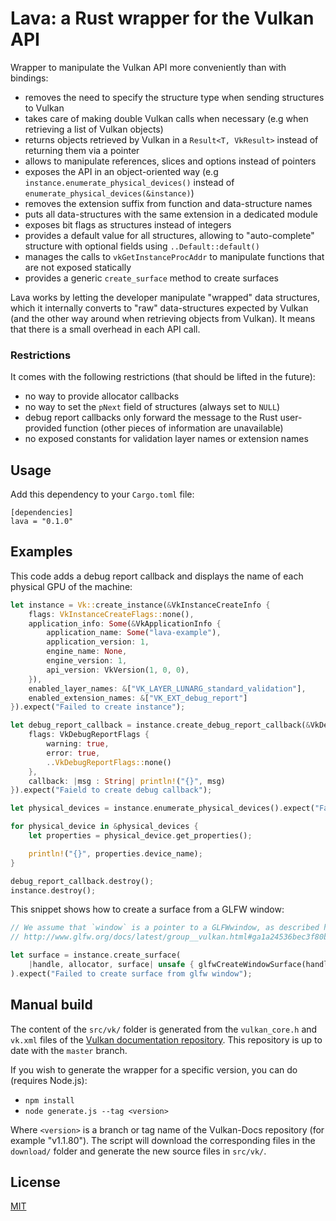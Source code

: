 # Lava: a Rust wrapper for the Vulkan API

Wrapper to manipulate the Vulkan API more conveniently than with bindings:

- removes the need to specify the structure type when sending structures to Vulkan
- takes care of making double Vulkan calls when necessary (e.g when retrieving a list of Vulkan objects)
- returns objects retrieved by Vulkan in a `Result<T, VkResult>` instead of returning them via a pointer
- allows to manipulate references, slices and options instead of pointers
- exposes the API in an object-oriented way (e.g `instance.enumerate_physical_devices()` instead of `enumerate_physical_devices(&instance)`)
- removes the extension suffix from function and data-structure names
- puts all data-structures with the same extension in a dedicated module
- exposes bit flags as structures instead of integers
- provides a default value for all structures, allowing to "auto-complete" structure with optional fields using `..Default::default()`
- manages the calls to `vkGetInstanceProcAddr` to manipulate functions that are not exposed statically
- provides a generic `create_surface` method to create surfaces

Lava works by letting the developer manipulate "wrapped" data structures, which it internally converts to "raw" data-structures
expected by Vulkan (and the other way around when retrieving objects from Vulkan).
It means that there is a small overhead in each API call.

### Restrictions

It comes with the following restrictions (that should be lifted in the future):

- no way to provide allocator callbacks
- no way to set the `pNext` field of structures (always set to `NULL`)
- debug report callbacks only forward the message to the Rust user-provided function (other pieces of information are unavailable)
- no exposed constants for validation layer names or extension names

## Usage

Add this dependency to your `Cargo.toml` file:
```
[dependencies]
lava = "0.1.0"
```

## Examples

This code adds a debug report callback and displays the name of each physical GPU of the machine:

```rust
let instance = Vk::create_instance(&VkInstanceCreateInfo {
    flags: VkInstanceCreateFlags::none(),
    application_info: Some(&VkApplicationInfo {
        application_name: Some("lava-example"),
        application_version: 1,
        engine_name: None,
        engine_version: 1,
        api_version: VkVersion(1, 0, 0),
    }),
    enabled_layer_names: &["VK_LAYER_LUNARG_standard_validation"],
    enabled_extension_names: &["VK_EXT_debug_report"]
}).expect("Failed to create instance");

let debug_report_callback = instance.create_debug_report_callback(&VkDebugReportCallbackCreateInfo {
    flags: VkDebugReportFlags {
        warning: true,
        error: true,
        ..VkDebugReportFlags::none()
    },
    callback: |msg : String| println!("{}", msg)
}).expect("Faield to create debug callback");

let physical_devices = instance.enumerate_physical_devices().expect("Failed to retrieve physical devices");

for physical_device in &physical_devices {
    let properties = physical_device.get_properties();

    println!("{}", properties.device_name);
}

debug_report_callback.destroy();
instance.destroy();
```

This snippet shows how to create a surface from a GLFW window:

```rust
// We assume that `window` is a pointer to a GLFWwindow, as described here:
// http://www.glfw.org/docs/latest/group__vulkan.html#ga1a24536bec3f80b08ead18e28e6ae965

let surface = instance.create_surface(
    |handle, allocator, surface| unsafe { glfwCreateWindowSurface(handle, window, allocator, surface) }
).expect("Failed to create surface from glfw window");
```

## Manual build

The content of the `src/vk/` folder is generated from the `vulkan_core.h` and `vk.xml` files of the
[Vulkan documentation repository](https://github.com/KhronosGroup/Vulkan-Docs).
This repository is up to date with the `master` branch.

If you wish to generate the wrapper for a specific version, you can do (requires Node.js):

- `npm install`
- `node generate.js --tag <version>`

Where `<version>` is a branch or tag name of the Vulkan-Docs repository (for example "v1.1.80").
The script will download the corresponding files in the `download/` folder and generate the
new source files in `src/vk/`.

## License

[MIT](https://opensource.org/licenses/MIT)
